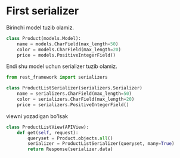 # First serializer

Birinchi model tuzib olamiz.

```python
class Product(models.Model):
    name = models.CharField(max_length=50)
    color = models.CharField(max_length=20)
    price = models.PositiveIntegerField()
```

Endi shu model uchun serializer tuzib olamiz.

```python
from rest_framework import serializers

class ProductListSerializer(serializers.Serializer)
    name = serializers.CharField(max_length=50)
    color = serializers.CharField(max_length=20)
    price = serializers.PositiveIntegerField()
```

viewni yozadigan bo'lsak

```python
class ProductListView(APIView):
    def get(self, request):
        queryset = Product.objects.all()
        serializer = ProductListSerializer(queryset, many=True)
        return Response(serializer.data)
```
